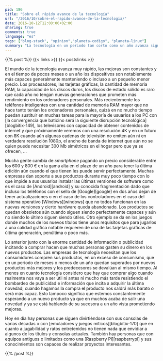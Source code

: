 ```yaml
---
pid: 186
title: "Sobre el rápido avance de la tecnología"
url: "/2016/10/sobre-el-rapido-avance-de-la-tecnologia/"
date: 2016-10-12T12:00:00+02:00
sharing: true
comments: true
language: "es"
tags: ["blog-stack", "opinion","planeta-codigo", "planeta-linux"]
summary: "La tecnología en un periodo tan corto como un año avanza significativamente, una buena decisión es comprar un producto cuando realmente lo necesitemos o suponga una mejora notable en las posibilidades que nos ofrece respecto a lo que ya poseemos."
---
```


{{% post %}}
{{< links >}}
{{< postslinks >}}

El mundo de la tecnología avanza muy rápido, las mejoras son constantes y en el tiempo de pocos meses o un año los dispositivos son notablemente más capaces generalmente manteniendo o incluso a un pequeño menor precio. Los procesadores, las tarjetas gráficas, la cantidad de memoria RAM, la capacidad de los discos duros, los discos de estado sólido es raro que cada año no tengan nuevas generaciones que prometen más rendimiento en los ordenadores personales. Más recientemente los teléfonos inteligentes con una cantidad de memoria RAM mayor que no hace tanto tenían los ordenadores personales, quizá en no mucho tiempo puedan sustituir en muchas tareas para la mayoría de usuarios a los PC con [la convergencia que baticino será la siguiente disrupción tecnológica][blogbitix-149], los televisores con capacidad de obtener contenidos de internet y que próximamente veremos con una resolución 4K y en un futuro con 8K cuando aún algunas cadenas de televisión no emiten aún ni en verdadera resolución 1080p, el ancho de banda de internet que aún no se quien puede necesitar 300 Mb simétricos en el hogar pero que ya se ofrecen, ...

Mucha gente cambia de _smartphone_ pagando un precio considerable entre los 600 y 800 € en la gama alta en el plazo de un año para tener la última edición aún cuando el que tienen les puede servir perfectamente. Muchas empresas dan soporte a sus productos durante muy poco tiempo con lo que impide a sus usuarios instalar las últimas versiones de software como es el caso de [Android][android] y su conocida fragmentación dado que incluso los teléfonos con el sello de [Google][google] en dos años dejan de tener actualizaciones o en el caso de los controladores en el caso del sistema operativo [Windows][windows] que no todos funcionan en las nuevas versiones y cierto hardware queda abandonado. Los productos se quedan obsoletos aún cuando siguen siendo perfectamente capaces y aún no siendo lo último siguen siendo útiles. Otro ejemplo se da en los juegos donde muchos de los nuevos títulos tiene unos requisitos que para jugarlos a una calidad gráfica notable requieren de una de las tarjetas gráficas de última generación, penúltima o poco más.

Lo anterior junto con la enorme cantidad de información o publicidad incitando a comprar hacen que muchas personas gasten su dinero en los nuevos productos. Las empresas de tecnología necesitan que los consumidores compren sus productos, en un exceso de consumismo, que en un periodo de meses o menos de un año quedan superados por nuevos productos más mejores y los predecesores se devalúan al mismo tiempo. Al menos en cuanto tecnología considero que hay que comprar algo cuando realmente nos vaya a ser útil ni antes ni mucho más tarde resistiendo el bombardeo de publicidad e información que incita a adquirir la última novedad, cuando hagamos la compra el producto nos saldrá más barato o será más capaz. Esto tampoco significa que estemos constantemente esperando a un nuevo producto ya que en muchos acaba de salir una novedad y ya se está hablando de su sucesora a un año vista prometiendo mejoras.

Hoy en día hay personas que siguen divirtiéndose con sus consolas de varias décadas o con [emuladores y juegos míticos][blogbitix-170] que en cuanto a jugabilidad y ratos entretenidos no tienen nada que envidiar a algunos de los títulos y consolas actuales. También hay personas que con equipos antiguos o limitados como una [Raspberry Pi][raspberrypi] y sus conocimientos son capaces de realizar proyectos interesantes.

{{% /post %}}
